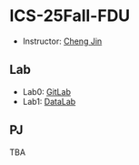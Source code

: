 # ICS-25Fall-FDU

* Instructor: [Cheng Jin](https://cjinfdu.github.io/)

## Lab

- Lab0: [GitLab](https://ics-25fall-fdu.github.io/lab/lab0)
- Lab1: [DataLab](https://ics-25fall-fdu.github.io/lab/lab1)

## PJ

TBA
